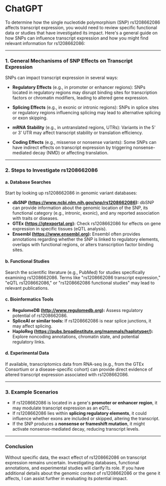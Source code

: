 # ChatGPT

To determine how the single nucleotide polymorphism (SNP) rs1208662086 affects transcript expression, you would need to review specific functional data or studies that have investigated its impact. Here's a general guide on how SNPs can influence transcript expression and how you might find relevant information for rs1208662086:

---

### **1. General Mechanisms of SNP Effects on Transcript Expression**
SNPs can impact transcript expression in several ways:

- **Regulatory Effects** (e.g., in promoter or enhancer regions): SNPs located in regulatory regions may disrupt binding sites for transcription factors or chromatin modifiers, leading to altered gene expression.
  
- **Splicing Effects** (e.g., in exonic or intronic regions): SNPs in splice sites or regulatory regions influencing splicing may lead to alternative splicing or exon skipping.
  
- **mRNA Stability** (e.g., in untranslated regions, UTRs): Variants in the 5' or 3' UTR may affect transcript stability or translation efficiency.

- **Coding Effects** (e.g., missense or nonsense variants): Some SNPs can have indirect effects on transcript expression by triggering nonsense-mediated decay (NMD) or affecting translation.

---

### **2. Steps to Investigate rs1208662086**

#### **a. Database Searches**
Start by looking up rs1208662086 in genomic variant databases:
- **dbSNP (https://www.ncbi.nlm.nih.gov/snp/rs1208662086):** dbSNP can provide information about the genomic location of the SNP, its functional category (e.g., intronic, exonic), and any reported association with traits or diseases.
- **GTEx (https://gtexportal.org):** Check rs1208662086 for effects on gene expression in specific tissues (eQTL analysis).
- **Ensembl (https://www.ensembl.org):** Ensembl often provides annotations regarding whether the SNP is linked to regulatory elements, overlaps with functional regions, or alters transcription factor binding sites.

#### **b. Functional Studies**
Search the scientific literature (e.g., PubMed) for studies specifically examining rs1208662086. Terms like "rs1208662086 transcript expression," "eQTL rs1208662086," or "rs1208662086 functional studies" may lead to relevant publications.

#### **c. Bioinformatics Tools**
- **RegulomeDB (http://www.regulomedb.org):** Assess regulatory potential of rs1208662086.
- **SpliceAI or similar tools:** If rs1208662086 is near splice junctions, it may affect splicing.
- **HaploReg (https://pubs.broadinstitute.org/mammals/haplotyper/):** Explore noncoding annotations, chromatin state, and potential regulatory links.

#### **d. Experimental Data**
If available, transcriptomics data from RNA-seq (e.g., from the GTEx Consortium or a disease-specific cohort) can provide direct evidence of altered transcript expression associated with rs1208662086.

---

### **3. Example Scenarios**
- If rs1208662086 is located in a gene's **promoter or enhancer region**, it may modulate transcript expression as an eQTL.
- If rs1208662086 lies within **splicing regulatory elements**, it could influence whether exons are included or skipped, altering the transcript.
- If the SNP produces a **nonsense or frameshift mutation**, it might activate nonsense-mediated decay, reducing transcript levels.

---

### **Conclusion**
Without specific data, the exact effect of rs1208662086 on transcript expression remains uncertain. Investigating databases, functional annotations, and experimental studies will clarify its role. If you have additional details about the genomic context of rs1208662086 or the gene it affects, I can assist further in evaluating its potential impact.